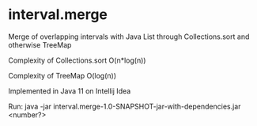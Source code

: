 # interval.merge
Merge of overlapping intervals with Java List through Collections.sort and otherwise TreeMap

Complexity of Collections.sort O(n*log(n))

Complexity of TreeMap O(log(n))

Implemented in Java 11 on Intellij Idea 

Run: java -jar interval.merge-1.0-SNAPSHOT-jar-with-dependencies.jar <number?>
